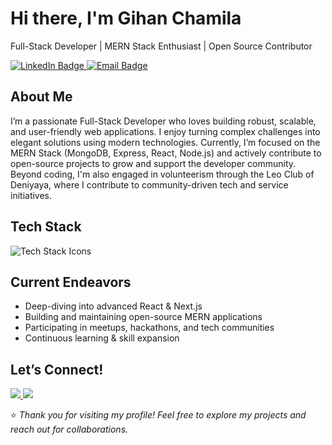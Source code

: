 <h1 align="left">Hi there, I'm Gihan Chamila</h1>

<p align="center">
  <p>Full-Stack Developer | MERN Stack Enthusiast | Open Source Contributor<p/>
  <a href="https://www.linkedin.com/in/algihanchamila" target="_blank">
    <img src="https://img.shields.io/badge/LinkedIn-blue?logo=linkedin&logoColor=white" alt="LinkedIn Badge"/>
  </a>
  <a href="mailto:algihanchamila@gmail.com">
    <img src="https://img.shields.io/badge/Email-algihanchamila@gmail.com-red?logo=gmail&logoColor=white" alt="Email Badge"/>
  </a>
</p>


## About Me

I’m a passionate Full-Stack Developer who loves building robust, scalable, and user-friendly web applications. I enjoy turning complex challenges into elegant solutions using modern technologies. Currently, I’m focused on the MERN Stack (MongoDB, Express, React, Node.js) and actively contribute to open-source projects to grow and support the developer community. Beyond coding, I'm also engaged in volunteerism through the Leo Club of Deniyaya, where I contribute to community-driven tech and service initiatives.


## Tech Stack

<div>
  <img src="https://skillicons.dev/icons?i=js,ts,python,java,html,css,tailwind,bootstrap,react,nodejs,express,django,mongodb,npm,vite,vitest,git,github,figma,vscode,visualstudio,aws" alt="Tech Stack Icons"/>
</div>


## Current Endeavors

- Deep-diving into advanced React & Next.js
- Building and maintaining open-source MERN applications
- Participating in meetups, hackathons, and tech communities
- Continuous learning & skill expansion

## Let’s Connect!

<p>
  <a href="https://www.linkedin.com/in/algihanchamila" target="_blank">
    <img src="https://img.shields.io/badge/Connect on-LinkedIn-0A66C2?style=for-the-badge&logo=linkedin&logoColor=white" />
  </a>
  <a href="mailto:algihanchamila@gmail.com">
    <img src="https://img.shields.io/badge/Email Me-algihanchamila@gmail.com-D14836?style=for-the-badge&logo=gmail&logoColor=white" />
  </a>
</p>


⭐️ *Thank you for visiting my profile! Feel free to explore my projects and reach out for collaborations.*

